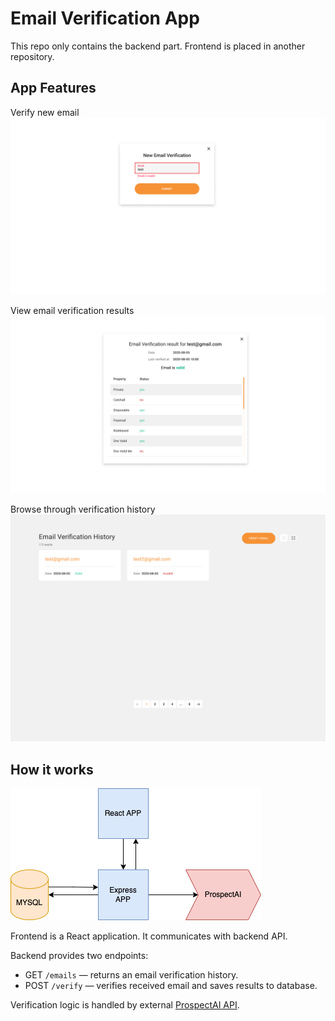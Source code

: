 # Email Verification App

This repo only contains the backend part. Frontend is placed in another repository.

## App Features 

Verify new email
![App Flow](mockups/Add.png)

View email verification results
![App Flow](mockups/Preview.png)

Browse through verification history
![App Flow](mockups/Cards.png)

## How it works

![App Flow](app_flow.png)

Frontend is a React application. It communicates with backend API.

Backend provides two endpoints:
- GET `/emails` — returns an email verification history.
- POST `/verify` — verifies received email and saves results to database.

Verification logic is handled by external [ProspectAI API](https://api.prospectailabs.com/docs#/paths/~1api~1v1~1email-verifier/post).
